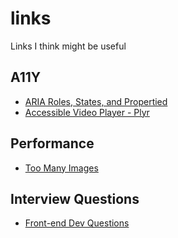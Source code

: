 # links
Links I think might be useful

## A11Y
* [ARIA Roles, States, and Propertied](https://www.slideshare.net/joedolson/wordcamp-us-aria-roles-states-and-properties)
* [Accessible Video Player - Plyr](https://plyr.io/)

## Performance
* [Too Many Images](https://github.com/addyosmani/tmi)

## Interview Questions
* [Front-end Dev Questions](https://github.com/h5bp/Front-end-Developer-Interview-Questions)

